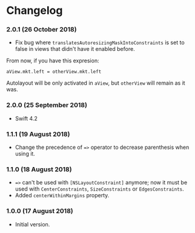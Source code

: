 # Changelog

### 2.0.1 (26 October 2018)
- Fix bug where `translatesAutoresizingMaskIntoConstraints` is set to false in views that didn't have it enabled before. 

From now, if you have this expresion:

```
aView.mkt.left = otherView.mkt.left
```

Autolayout will be only activated in `aView`, but `otherView` will remain as it was.

### 2.0.0 (25 September 2018)
- Swift 4.2 

### 1.1.1 (19 August 2018)
- Change the precedence of `=>` operator to decrease parenthesis when using it.

### 1.1.0 (18 August 2018)
- `=>` can't be used with `[NSLayoutConstraint]` anymore; now it must be used with `CenterConstraints`, `SizeConstraints` or `EdgesConstraints`.
- Added `centerWithinMargins` property.

### 1.0.0 (17 August 2018)
- Initial version.
